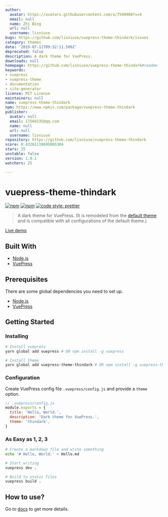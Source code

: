 ```yaml
---
author:
  avatar: https://avatars.githubusercontent.com/u/7500988?v=4
  email: null
  name: Zhi Bing
  url: null
  username: lisniuse
bugs: https://github.com/lisniuse/vuepress-theme-thindark/issues
category: themes
date: '2019-07-11T09:32:11.506Z'
deprecated: false
description: A dark theme for VuePress.
downloads: null
homepage: https://github.com/lisniuse/vuepress-theme-thindark#readme
keywords:
- vuepress
- vuepress-theme
- documentation
- site-generator
license: MIT License
maintainers: null
name: vuepress-theme-thindark
npm: https://www.npmjs.com/package/vuepress-theme-thindark
publisher:
  avatar: null
  email: 17560235@qq.com
  name: null
  url: null
  username: lisniuse
repository: https://github.com/lisniuse/vuepress-theme-thindark
score: 0.43261119695085304
stars: 25
unstable: false
version: 1.0.1
watchers: 25

---
```


# vuepress-theme-thindark

[![npm](https://img.shields.io/npm/v/vuepress-theme-thindark.svg)](https://www.npmjs.com/package/vuepress-theme-thindark)
[![npm](https://img.shields.io/npm/l/vuepress-theme-thindark.svg)](https://github.com/lisniuse/vuepress-theme-thindark/blob/master/LICENSE)
[![code style: prettier](https://img.shields.io/badge/code_style-prettier-ff69b4.svg)](https://github.com/prettier/prettier)

> A dark theme for VuePress. (It is remodeled from the [default theme](https://v1.vuepress.vuejs.org/theme/default-theme-config.html) and is compatible with all configurations of the default theme.)

[Live demo](https://lisniuse.github.io/vuepress-theme-thindark-demo/)

## Built With

- [Node.js](https://nodejs.org/)
- [VuePress](https://github.com/vuejs/vuepress)

## Prerequisites

There are some global dependencies you need to set up.

- [Node.js](https://nodejs.org/)
- [VuePress](https://github.com/vuejs/vuepress)

## Getting Started

### Installing

```bash
# Install vuepress
yarn global add vuepress # OR npm install -g vuepress

# Install theme
yarn global add vuepress-theme-thindark # OR npm install -g vuepress-theme-thindark
```

### Configuration

Create VuePress config file `.vuepress/config.js` and provide a `theme` option.

```js
// .vuepress/config.js
module.exports = {
  title: 'Hello, World.',
  description: 'Dark theme for VuePress.',
  theme: 'thindark',
}
```

### As Easy as 1, 2, 3

```bash
# Create a markdown file and write something
echo '# Hello, World.' > Hello.md

# Start writing
vuepress dev .

# Build to static files
vuepress build .
```

## How to use?

Go to [docs](https://lisniuse.github.io/vuepress-theme-thindark-demo/) to get more details.
